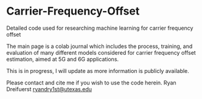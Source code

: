 # Carrier-Frequency-Offset
Detailed code used for researching machine learning for carrier frequency offset

The main page is a colab journal which includes the process, training, and evaluation of many different models considered for carrier frequency offset estimation, aimed at 5G and 6G applications.

This is in progress, I will update as more information is publicly available.

Please contact and cite me if you wish to use the code herein. 
Ryan Dreifuerst
ryandry1st@utexas.edu
